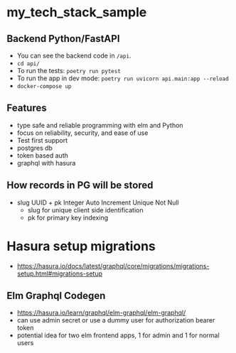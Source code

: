 # my_tech_stack_sample

## Backend Python/FastAPI
- You can see the backend code in `/api`. 
- `cd api/`
- To run the tests: `poetry run pytest`
- To run the app in dev mode: `poetry run uvicorn api.main:app --reload` 
- `docker-compose up`

## Features
* type safe and reliable programming with elm and Python
* focus on reliability, security, and ease of use
* Test first support
* postgres db
* token based auth
* graphql with hasura


## How records in PG will be stored
*  slug UUID + pk Integer Auto Increment Unique Not Null
    * slug for unique client side identification
    * pk for primary key indexing 

# Hasura setup migrations
- https://hasura.io/docs/latest/graphql/core/migrations/migrations-setup.html#migrations-setup

## Elm Graphql Codegen
* https://hasura.io/learn/graphql/elm-graphql/elm-graphql/
* can use admin secret or use a dummy user for authorization bearer token   
* potential idea for two elm frontend apps, 1 for admin and 1 for normal users 